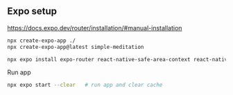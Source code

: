 ## Expo setup

https://docs.expo.dev/router/installation/#manual-installation

```bash
npx create-expo-app ./
npx create-expo-app@latest simple-meditation

npx expo install expo-router react-native-safe-area-context react-native-screens expo-linking expo-constants expo-status-bar
```

Run app
```bash
npx expo start --clear   # run app and clear cache
```
